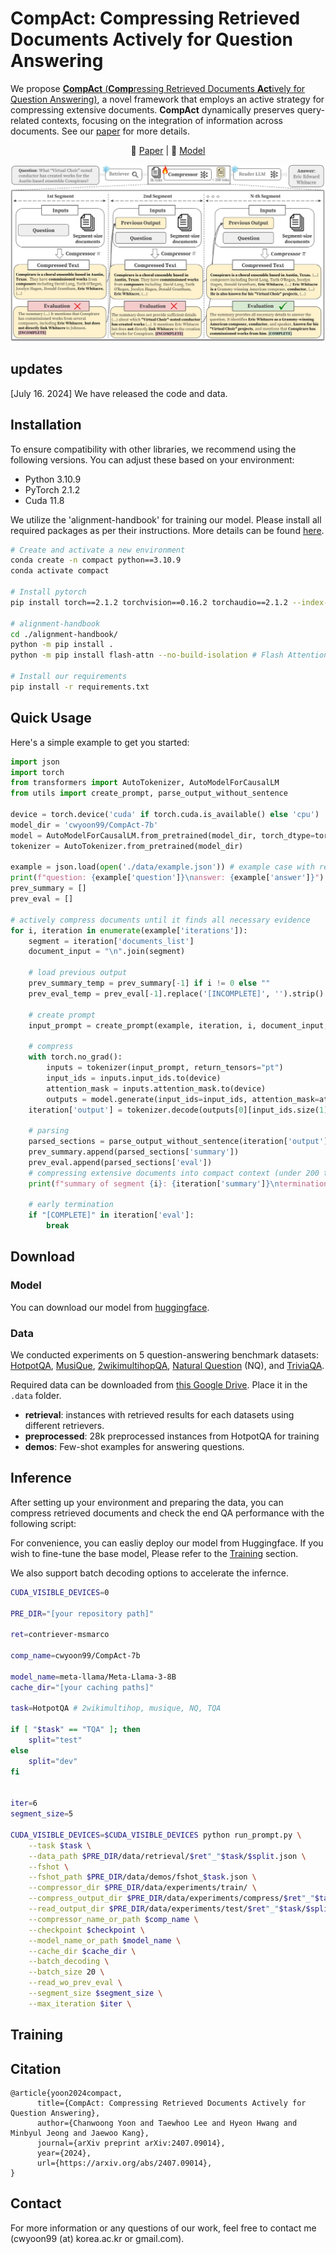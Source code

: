 # CompAct: Compressing Retrieved Documents Actively for Question Answering

We propose [**CompAct** (**Comp**ressing Retrieved Documents **Act**ively for Question Answering)](https://arxiv.org/abs/2407.09014), a novel framework that employs an active strategy for compressing extensive documents. **CompAct** dynamically preserves query-related contexts, focusing on the integration of information across documents. See our [paper](https://arxiv.org/abs/2407.09014) for more details.

<p align="center">
    📃 <a href="https://arxiv.org/abs/2407.09014" target="_blank">Paper</a> | 🤗 <a href="https://huggingface.co/cwyoon99/CompAct-7b" target="_blank">Model</a>
</p>

![](assets/framework.jpg)

## updates
[July 16. 2024] We have released the code and data.

## Installation
To ensure compatibility with other libraries, we recommend using the following versions. You can adjust these based on your environment:
* Python 3.10.9
* PyTorch 2.1.2
* Cuda 11.8

We utilize the 'alignment-handbook' for training our model. Please install all required packages as per their instructions. More details can be found [here](https://github.com/huggingface/alignment-handbook).

```bash
# Create and activate a new environment
conda create -n compact python==3.10.9
conda activate compact

# Install pytorch
pip install torch==2.1.2 torchvision==0.16.2 torchaudio==2.1.2 --index-url https://download.pytorch.org/whl/cu118

# alignment-handbook
cd ./alignment-handbook/
python -m pip install .
python -m pip install flash-attn --no-build-isolation # Flash Attention 2

# Install our requirements
pip install -r requirements.txt
```

## Quick Usage
Here's a simple example to get you started:
```python
import json
import torch
from transformers import AutoTokenizer, AutoModelForCausalLM
from utils import create_prompt, parse_output_without_sentence

device = torch.device('cuda' if torch.cuda.is_available() else 'cpu')
model_dir = 'cwyoon99/CompAct-7b'
model = AutoModelForCausalLM.from_pretrained(model_dir, torch_dtype=torch.bfloat16, device_map="auto")
tokenizer = AutoTokenizer.from_pretrained(model_dir)

example = json.load(open('./data/example.json')) # example case with retrieved documents
print(f"question: {example['question']}\nanswer: {example['answer']}")
prev_summary = []
prev_eval = []

# actively compress documents until it finds all necessary evidence
for i, iteration in enumerate(example['iterations']):
    segment = iteration['documents_list']
    document_input = "\n".join(segment)

    # load previous output
    prev_summary_temp = prev_summary[-1] if i != 0 else ""
    prev_eval_temp = prev_eval[-1].replace('[INCOMPLETE]', '').strip() if i != 0 else ""

    # create prompt
    input_prompt = create_prompt(example, iteration, i, document_input, prev_summary_temp, prev_eval_temp, tokenizer, eos_token="", add_generation_prompt=True)
    
    # compress
    with torch.no_grad():
        inputs = tokenizer(input_prompt, return_tensors="pt")
        input_ids = inputs.input_ids.to(device)
        attention_mask = inputs.attention_mask.to(device)
        outputs = model.generate(input_ids=input_ids, attention_mask=attention_mask, max_new_tokens=500, temperature=0, top_p=1.0, pad_token_id=tokenizer.eos_token_id)
    iteration['output'] = tokenizer.decode(outputs[0][input_ids.size(1):], skip_special_tokens=True).strip()

    # parsing
    parsed_sections = parse_output_without_sentence(iteration['output'])
    prev_summary.append(parsed_sections['summary'])
    prev_eval.append(parsed_sections['eval'])
    # compressing extensive documents into compact context (under 200 tokens)
    print(f"summary of segment {i}: {iteration['summary']}\ntermination of segment {i}: {iteration['eval']}\n")

    # early termination
    if "[COMPLETE]" in iteration['eval']:
        break
```

## Download
### Model
You can download our model from [huggingface](https://huggingface.co/cwyoon99/CompAct-7b).

### Data
We conducted experiments on 5 question-answering benchmark datasets: [HotpotQA](https://github.com/hotpotqa/hotpot), [MusiQue](https://github.com/StonyBrookNLP/musique), [2wikimultihopQA](https://github.com/Alab-NII/2wikimultihop), [Natural Question](https://github.com/google-research-datasets/natural-questions) (NQ), and [TriviaQA](https://github.com/mandarjoshi90/triviaqa).

Required data can be downloaded from [this Google Drive](https://drive.google.com/drive/folders/1lTz-hmb2inmU9KswLfkHag5-qRxTVujy?usp=sharing). Place it in the ```.data``` folder.
* **retrieval**: instances with retrieved results for each datasets using different retrievers.
* **preprocessed**: 28k preprocessed instances from HotpotQA for training
* **demos**: Few-shot examples for answering questions.

## Inference
After setting up your environment and preparing the data, you can compress retrieved documents and check the end QA performance with the following script:

For convenience, you can easliy deploy our model from Huggingface. If you wish to fine-tune the base model, Please refer to the [Training](#training) section.

We also support batch decoding options to accelerate the infernce. 

```bash
CUDA_VISIBLE_DEVICES=0

PRE_DIR="[your repository path]"

ret=contriever-msmarco

comp_name=cwyoon99/CompAct-7b

model_name=meta-llama/Meta-Llama-3-8B
cache_dir="[your caching paths]"

task=HotpotQA # 2wikimultihop, musique, NQ, TQA

if [ "$task" == "TQA" ]; then
    split="test"
else
    split="dev"
fi


iter=6
segment_size=5

CUDA_VISIBLE_DEVICES=$CUDA_VISIBLE_DEVICES python run_prompt.py \
    --task $task \
    --data_path $PRE_DIR/data/retrieval/$ret"_"$task/$split.json \
    --fshot \
    --fshot_path $PRE_DIR/data/demos/fshot_$task.json \
    --compressor_dir $PRE_DIR/data/experiments/train/ \
    --compress_output_dir $PRE_DIR/data/experiments/compress/$ret"_"$task/$split \
    --read_output_dir $PRE_DIR/data/experiments/test/$ret"_"$task/$split \
    --compressor_name_or_path $comp_name \
    --checkpoint $checkpoint \
    --model_name_or_path $model_name \
    --cache_dir $cache_dir \
    --batch_decoding \
    --batch_size 20 \
    --read_wo_prev_eval \
    --segment_size $segment_size \
    --max_iteration $iter \
```

## Training

## Citation
```
@article{yoon2024compact,
      title={CompAct: Compressing Retrieved Documents Actively for Question Answering}, 
      author={Chanwoong Yoon and Taewhoo Lee and Hyeon Hwang and Minbyul Jeong and Jaewoo Kang},
      journal={arXiv preprint arXiv:2407.09014},
      year={2024},
      url={https://arxiv.org/abs/2407.09014}, 
}
```



## Contact
For more information or any questions of our work, feel free to contact me (cwyoon99 (at) korea.ac.kr or gmail.com). 